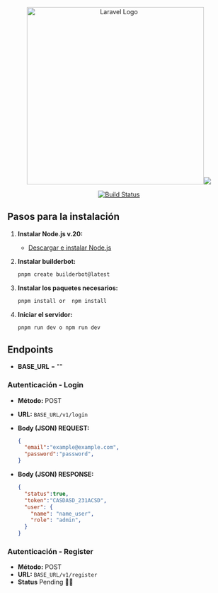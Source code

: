 <p align="center"><a href="https://laravel.com" target="_blank"><img src="https://raw.githubusercontent.com/laravel/art/master/logo-lockup/5%20SVG/2%20CMYK/1%20Full%20Color/laravel-logolockup-cmyk-red.svg" width="400" alt="Laravel Logo"><img src="https://images.contentstack.io/v3/assets/blt7151619cb9560896/blta30d0168850404a8/65fda6758f44440029c3a12a/la1a1agcxt7ppntea-logo-marks.svg"></a></p>

<p align="center">
<a href="https://github.com/laravel/framework/actions"><img src="https://github.com/laravel/framework/workflows/tests/badge.svg" alt="Build Status"></a>
</p>

## Pasos para la instalación

1. **Instalar Node.js v.20:**
   - [Descargar e instalar Node.js](https://nodejs.org/)

2. **Instalar builderbot:**
    ```bash
    pnpm create builderbot@latest
    ```

3. **Instalar los paquetes necesarios:**
    ```bash
    pnpm install or  npm install
    ```

4. **Iniciar el servidor:**
    ```bash
    pnpm run dev o npm run dev
    ```

## Endpoints
- **BASE_URL** = ""
### Autenticación - Login 
- **Método:** POST
- **URL:** `BASE_URL/v1/login`
- **Body (JSON) REQUEST:**
    ```json
    {
      "email":"example@example.com",
      "password":"password",
    }
- **Body (JSON) RESPONSE:**
    
    ```json
    {
      "status":true,   
      "token":"CASDASD_231ACSD",   
      "user": {
        "name": "name_user",
        "role": "admin",
      }
    }
    

### Autenticación - Register 
- **Método:** POST
- **URL:** `BASE_URL/v1/register`
- **Status** Pending 🥹🥹